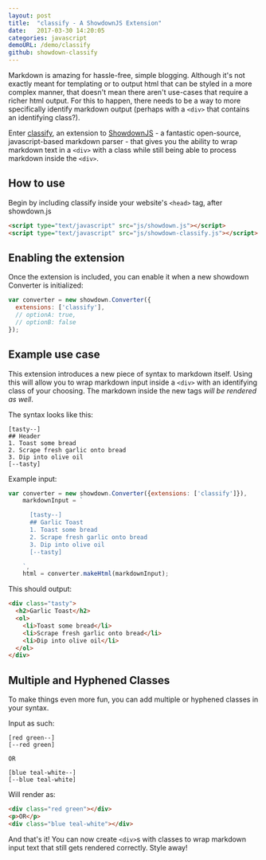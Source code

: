 ```yaml
---
layout: post
title:  "classify - A ShowdownJS Extension"
date:   2017-03-30 14:20:05
categories: javascript
demoURL: /demo/classify
github: showdown-classify
---
```


Markdown is amazing for hassle-free, simple blogging. Although it's not exactly meant for templating or to output html that can be styled in a more complex manner, that doesn't mean there aren't use-cases that require a richer html output. For this to happen, there needs to be a way to more specifically identify markdown output (perhaps with a `<div>` that contains an identifying class?).

Enter [classify](https://github.com/timelytree/showdown-classify), an extension to [ShowdownJS](https://github.com/showdownjs) - a fantastic open-source, javascript-based markdown parser - that gives you the ability to wrap markdown text in a `<div>` with a class while still being able to process markdown inside the `<div>`.

## How to use

Begin by including classify inside your website's `<head>` tag, after showdown.js

```html
<script type="text/javascript" src="js/showdown.js"></script>
<script type="text/javascript" src="js/showdown-classify.js"></script>
```

## Enabling the extension

Once the extension is included, you can enable it when a new showdown Converter is initialized:

```javascript
var converter = new showdown.Converter({
  extensions: ['classify'],
  // optionA: true,
  // optionB: false
});
```

## Example use case

This extension introduces a new piece of syntax to markdown itself. Using this will allow you to wrap markdown input inside a `<div>` with an identifying class of your choosing. The markdown inside the new tags _will be rendered as well_.

The syntax looks like this:

```
[tasty--]
## Header
1. Toast some bread
2. Scrape fresh garlic onto bread
3. Dip into olive oil
[--tasty]
```

Example input:

```javascript
var converter = new showdown.Converter({extensions: ['classify']}),
    markdownInput = `

      [tasty--]
      ## Garlic Toast
      1. Toast some bread
      2. Scrape fresh garlic onto bread
      3. Dip into olive oil
      [--tasty]

    `,
    html = converter.makeHtml(markdownInput);
```

This should output:

```html
<div class="tasty">
  <h2>Garlic Toast</h2>
  <ol>
    <li>Toast some bread</li>
    <li>Scrape fresh garlic onto bread</li>
    <li>Dip into olive oil</li>
  </ol>
</div>
```

## Multiple and Hyphened Classes
To make things even more fun, you can add multiple or hyphened classes in your syntax.

Input as such:

```
[red green--]
[--red green]

OR

[blue teal-white--]
[--blue teal-white]
```

Will render as:

```html
<div class="red green"></div>
<p>OR</p>
<div class="blue teal-white"></div>
```

And that's it! You can now create `<div>`s with classes to wrap markdown input text
that still gets rendered correctly. Style away!
